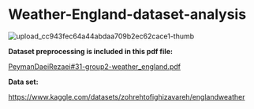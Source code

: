 # Weather-England-dataset-analysis
![upload_cc943fec64a44abdaa709b2ec62cace1-thumb](https://github.com/Peyman2012/Weather-England-dataset-analysis/assets/88220773/70a2c60c-a55e-42a7-8e7e-85068f9d5595)

**Dataset preprocessing is included in this pdf file:**

[PeymanDaeiRezaei#31-group2-weather_england.pdf](https://github.com/Peyman2012/Weather-England-dataset-analysis/files/13782310/PeymanDaeiRezaei.31-group2-weather_england.pdf)

**Data set:**

https://www.kaggle.com/datasets/zohrehtofighizavareh/englandweather
